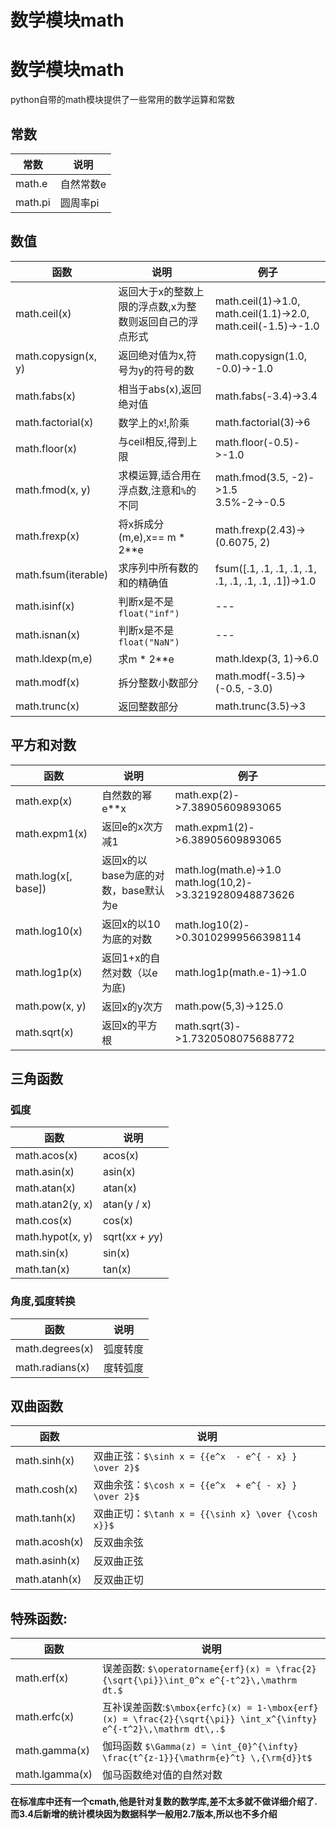 
# 数学模块math

# 数学模块math
python自带的math模块提供了一些常用的数学运算和常数

## 常数

常数|说明
---|---
math.e |  自然常数e
math.pi | 圆周率pi

## 数值

函数|说明|例子
---|---|---
math.ceil(x)|返回大于x的整数上限的浮点数,x为整数则返回自己的浮点形式|math.ceil(1)->1.0,</br>math.ceil(1.1)->2.0,</br>math.ceil(-1.5)->-1.0
math.copysign(x, y)|返回绝对值为x,符号为y的符号的数|math.copysign(1.0, -0.0)->-1.0
math.fabs(x)|相当于abs(x),返回绝对值|math.fabs(-3.4)->3.4
math.factorial(x)|数学上的x!,阶乘|math.factorial(3)->6
math.floor(x)|与ceil相反,得到上限|math.floor(-0.5)->-1.0
math.fmod(x, y)|求模运算,适合用在浮点数,注意和`%`的不同|math.fmod(3.5, -2)->1.5</br>3.5%-2->-0.5
math.frexp(x)|将x拆成分(m,e),x== m * 2**e|math.frexp(2.43)->(0.6075, 2)
math.fsum(iterable)|求序列中所有数的和的精确值|fsum([.1, .1, .1, .1, .1, .1, .1, .1, .1, .1])->1.0
math.isinf(x)|判断x是不是`float("inf")`|---
math.isnan(x)|判断x是不是`float("NaN")`|---
math.ldexp(m,e)|求m * 2**e|math.ldexp(3, 1)->6.0
math.modf(x)|拆分整数小数部分|math.modf(-3.5)->(-0.5, -3.0)
math.trunc(x)|返回整数部分|math.trunc(3.5)->3

## 平方和对数

函数|说明|例子
---|---|---
math.exp(x)|自然数的幂 e**x|math.exp(2)->7.38905609893065
math.expm1(x)|返回e的x次方减1| math.expm1(2)->6.38905609893065
math.log(x[, base])| 返回x的以base为底的对数，base默认为e|math.log(math.e)->1.0</br>math.log(10,2)->3.3219280948873626
math.log10(x)|返回x的以10为底的对数| math.log10(2)->0.30102999566398114
math.log1p(x)|返回1+x的自然对数（以e为底)| math.log1p(math.e-1)->1.0
math.pow(x, y)|返回x的y次方|math.pow(5,3)->125.0
math.sqrt(x)|返回x的平方根|math.sqrt(3)->1.7320508075688772

## 三角函数

### 弧度

函数|说明
---|---
math.acos(x)|acos(x)
math.asin(x)|asin(x)
math.atan(x)|atan(x)
math.atan2(y, x)|atan(y / x)
math.cos(x)|cos(x)
math.hypot(x, y)|sqrt(x*x + y*y)
math.sin(x)|sin(x)
math.tan(x)|tan(x)

### 角度,弧度转换

函数|说明
---|---
math.degrees(x)|弧度转度
math.radians(x)|度转弧度

## 双曲函数

函数|说明
---|---
math.sinh(x)|双曲正弦：`$\sinh x = {{e^x  - e^{ - x} } \over 2}$`
math.cosh(x)|双曲余弦：`$\cosh x = {{e^x  + e^{ - x} } \over 2}$`
math.tanh(x)|双曲正切：`$\tanh x = {{\sinh x} \over {\cosh x}}$`
math.acosh(x)|反双曲余弦
math.asinh(x)|反双曲正弦
math.atanh(x)|反双曲正切


## 特殊函数:


函数|说明
---|---
math.erf(x)|误差函数: `$\operatorname{erf}(x) = \frac{2}{\sqrt{\pi}}\int_0^x e^{-t^2}\,\mathrm dt.$`
math.erfc(x)|互补误差函数:`$\mbox{erfc}(x) = 1-\mbox{erf}(x) = \frac{2}{\sqrt{\pi}} \int_x^{\infty} e^{-t^2}\,\mathrm dt\,.$`
math.gamma(x)|伽玛函数 `$\Gamma(z) = \int_{0}^{\infty} \frac{t^{z-1}}{\mathrm{e}^t} \,{\rm{d}}t$`
math.lgamma(x)|伽马函数绝对值的自然对数


**在标准库中还有一个cmath,他是针对复数的数学库,差不太多就不做详细介绍了. 而3.4后新增的统计模块因为数据科学一般用2.7版本,所以也不多介绍**
